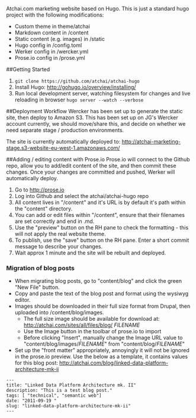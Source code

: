 Atchai.com marketing website based on Hugo.  This is just a standard hugo project with the following modifications:

* Custom theme in theme/atchai
* Markdown content in /content
* Static content (e.g. images) in /static
* Hugo config in /config.toml
* Werker config in /wercker.yml
* Prose.io config in /prose.yml

##Getting Started
1.  ```git clone https://github.com/atchai/atchai-hugo```
2.  Install Hugo:  http://gohugo.io/overview/installing/
3.  Run local development server, watching filesystem for changes and live reloading in browser
```hugo server --watch --verbose```


##Deployment Workflow
Wercker has been set up to generate the static site, then deploy to Amazon S3.  This has been set up on JG's Wercker account currently, we should move/share this, and decide on whether we need separate stage / production environments.

The site is currently automatically deployed to:  http://atchai-marketing-stage.s3-website-eu-west-1.amazonaws.com/


##Adding / editing content with Prose.io
Prose.io will connect to the Github repo, allow you to add/edit content of the site, and then commit these changes.  Once your changes are committed and pushed, Werker will automatically deploy.

1.  Go to http://prose.io
2.  Log into Github and select the atchai/atchai-hugo repo
3.  All content lives in "/content" and it's URL is by default it's path within the "content" directory.
4.  You can add or edit files within "/content", ensure that their filenames are set correctly and end in .md. 
5.  Use the "preview" button on the RH pane to check the formatting - this will not apply the real website theme.
6.  To publish, use the "save" button on the RH pane.  Enter a short commit message to describe your changes.
7.  Wait approx 1 minute and the site will be rebuilt and deployed.

### Migration of blog posts
* When migrating blog posts, go to "content/blog" and click the green "New File" button.  
* Copy and paste the text of the blog post and format using the wysiwyg editor.  
* Images should be downloaded in their full size format from Drupal, then uploaded into /content/blog/images.
    * The full size image should be available for download at:  http://atchai.com/sites/all/files/blog/ _FILENAME_
    * Use the Image button in the toolbar of prose.io to import
    * Before clicking "Insert", manually change the Image URL value to "content/blog/images/_FILENAME_" from "content/blog/_FILENAME_"
* Set up the "front matter" appropriately, annoyingly it will not be ignored in the prose.io preview.  Use the below as a template, it contains values for this blog post: http://atchai.com/blog/linked-data-platform-architecture-mk-ii
```
---
title: "Linked Data Platform Architecture mk. II"
description: "This is a test blog post."
tags: [ "technical", "semantic web"]
date: "2011-09-19 "
slug: "linked-data-platform-architecture-mk-ii"
---
```

